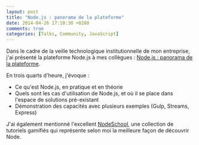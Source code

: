 ```yaml
---
layout: post
title: "Node.js : panorama de la plateforme"
date: 2014-04-26 17:10:30 +0200
comments: true
categories: [Talks, Community, JavaScript]
---
```


Dans le cadre de la veille technologique institutionnelle de mon entreprise, j'ai présenté la plateforme Node.js à mes collègues : [Node.js : panorama de la plateforme](/talks/nodejs-panorama/).

<!-- more -->

En trois quarts d'heure, j'évoque :

- Ce qu'est Node.js, en pratique et en théorie
- Quels sont les cas d'utilisation de Node.js, et où il se place dans l'espace de solutions pré-existant
- Démonstration des capacités avec plusieurs exemples (Gulp, Streams, Express)

J'ai également mentionné l'excellent [NodeSchool](http://nodeschool.io), une collection de tutoriels gamifiés qui représente selon moi la meilleure façon de découvrir Node.
